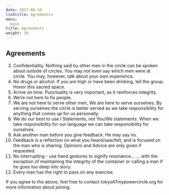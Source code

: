 ```yaml
---
date: 2017-06-10
linktitle: Agreements
menu:
  main
title: Agreements
weight: 10
---
```


## Agreements

3. Confidentiality. Nothing said by other men in the circle can be spoken about outside of circles. You may not even say which men were at circle. You may, however, talk about your own experience. 
2. No drugs or alcohol. If you are high or have been drinking, tell the group. Honor this sacred space.
1. Arrive on time.  Punctuality is very important, as it reinforces integrity.
4. We’re not here to fix people.
5. We are not here to serve other men, We are here to serve ourselves. By serving ourselves the circle is better served as we take responsibility for anything that comes up for us personally.
6. We do our best to use I Statements, not You/We statements. When we take responsibility for our language we can take responsibility for ourselves. 
7. Ask another man before you give feedback. He may say no.
8. Feedback is a reflection on what you heard/saw/felt, and is focused on the man who is sharing. Opinions and Advice are only given if requested. 
9. No interrupting - use hand gestures to signify resonance…
   … with the exception of maintaining the integrity of the container or calling a man if he goes too deep into story.
10. Every man has the right to pass on any exercise.


If you agree to the above, feel free to contact tokyoATmypowercircle.org for more information about joining.
